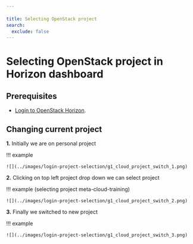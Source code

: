 ```yaml
---

title: Selecting OpenStack project
search:
  exclude: false
---
```


# Selecting OpenStack project in Horizon dashboard

## Prerequisites

- [Login to OpenStack Horizon](./accessing-openstack-dashboard.md).

## Changing current project


**1.** Initially we are on personal project

!!! example

    ![](../images/login-project-selection/g1_cloud_project_switch_1.png)

**2.** Clicking on top left project drop down we can select project

!!! example (selecting project meta-cloud-training)

    ![](../images/login-project-selection/g1_cloud_project_switch_2.png)

**3.** Finally we switched to new project

!!! example

    ![](../images/login-project-selection/g1_cloud_project_switch_3.png)
